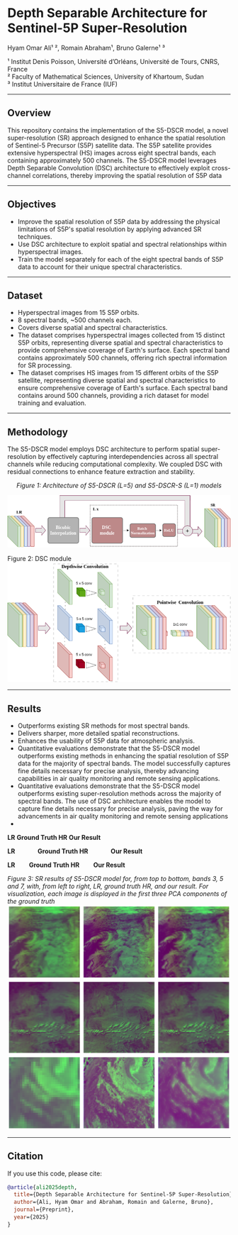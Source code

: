 # Depth Separable Architecture for Sentinel-5P Super-Resolution

Hyam Omar Ali¹ ², Romain Abraham¹, Bruno Galerne¹ ³  

¹ Institut Denis Poisson, Université d’Orléans, Université de Tours, CNRS, France  
² Faculty of Mathematical Sciences, University of Khartoum, Sudan  
³ Institut Universitaire de France (IUF)

---

## Overview

This repository contains the implementation of the S5-DSCR model, a novel super-resolution (SR) approach designed to enhance the spatial resolution of Sentinel-5 Precursor (S5P) satellite data. The S5P satellite provides extensive hyperspectral (HS) images across eight spectral bands, each containing approximately 500 channels. The S5-DSCR model leverages Depth Separable Convolution (DSC) architecture to effectively exploit cross-channel correlations, thereby improving the spatial resolution of S5P data

---

## Objectives

- Improve the spatial resolution of S5P data by addressing the physical limitations of S5P's spatial resolution by applying advanced SR techniques.
- Use DSC architecture to exploit spatial and spectral relationships within hyperspectral images.
- Train the model separately for each of the eight spectral bands of S5P data to account for their unique spectral characteristics.

---

## Dataset

- Hyperspectral images from 15 S5P orbits.
- 8 spectral bands, ~500 channels each.
- Covers diverse spatial and spectral characteristics.
- The dataset comprises hyperspectral images collected from 15 distinct S5P orbits, representing diverse spatial and spectral characteristics to provide comprehensive coverage of Earth's surface. Each spectral band contains approximately 500 channels, offering rich spectral information for SR processing.
- The dataset comprises HS images from 15 different orbits of the S5P satellite, representing diverse spatial and spectral characteristics to ensure comprehensive coverage of Earth's surface. Each spectral band contains around 500 channels, providing a rich dataset for model training and evaluation.

---

## Methodology

The S5-DSCR model employs DSC architecture to perform spatial super-resolution by effectively capturing interdependencies across all spectral channels while reducing computational complexity. We coupled DSC with residual connections to enhance feature extraction and stability.



<p align="center"><em>Figure 1: Architecture of S5-DSCR (L=5) and S5-DSCR-S (L=1) models</em></p>

![Alt text](imgs3/arch_v3.png)


Figure 2: DSC module
![Alt text](imgs3/DSC_v3.png)


---

## Results

- Outperforms existing SR methods for most spectral bands.
- Delivers sharper, more detailed spatial reconstructions.
- Enhances the usability of S5P data for atmospheric analysis.
- Quantitative evaluations demonstrate that the S5-DSCR model outperforms existing methods in enhancing the spatial resolution of S5P data for the majority of spectral bands. The model successfully captures fine details necessary for precise analysis, thereby advancing capabilities in air quality monitoring and remote sensing applications.
- Quantitative evaluations demonstrate that the S5-DSCR model outperforms existing super-resolution methods across the majority of spectral bands. The use of DSC architecture enables the model to capture fine details necessary for precise analysis, paving the way for advancements in air quality monitoring and remote sensing applications
- 

  **LR**        **Ground Truth HR**        **Our Result**

  <p>
  <strong>LR</strong>&nbsp;&nbsp;&nbsp;&nbsp;&nbsp;&nbsp;&nbsp;&nbsp;&nbsp;&nbsp;&nbsp;&nbsp;
  <strong>Ground Truth HR</strong>&nbsp;&nbsp;&nbsp;&nbsp;&nbsp;&nbsp;&nbsp;&nbsp;&nbsp;&nbsp;&nbsp;&nbsp;
  <strong>Our Result</strong>
</p>

**LR**&nbsp;&nbsp;&nbsp;&nbsp;&nbsp;&nbsp;&nbsp;&nbsp;**Ground Truth HR**&nbsp;&nbsp;&nbsp;&nbsp;&nbsp;&nbsp;&nbsp;&nbsp;**Our Result**

*Figure 3: SR results of S5-DSCR model for, from top to bottom,  bands 3, 5 and 7, with, from left to right, LR, ground truth HR, and our result. For visualization, each image is displayed in the first three PCA components of the ground truth*
![Alt text](imgs3/BD3.png)
![Alt text](imgs3/BD5.png)
![Alt text](imgs3/BD7.png)


---

## Citation

If you use this code, please cite:

```bibtex
@article{ali2025depth,
  title={Depth Separable Architecture for Sentinel-5P Super-Resolution},
  author={Ali, Hyam Omar and Abraham, Romain and Galerne, Bruno},
  journal={Preprint},
  year={2025}
}
